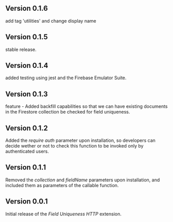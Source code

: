 ## Version 0.1.6

add tag 'utilities' and change display name

## Version 0.1.5

stable release.

## Version 0.1.4

added testing using jest and the Firebase Emulator Suite.

## Version 0.1.3

feature - Added backfill capabilities so that we can have existing documents in the Firestore collection be checked for field uniqueness.

## Version 0.1.2

Added the _require auth_ parameter upon installation, so developers can decide wether or not to check this function to be invoked only by authenticated users.

## Version 0.1.1

Removed the _collection_ and _fieldName_ parameters upon installation, and included them as parameters of the callable function.

## Version 0.0.1

Initial release of the _Field Uniqueness HTTP_ extension.